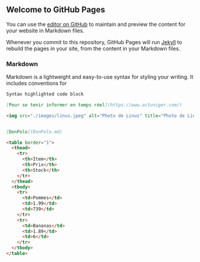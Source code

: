 ## Welcome to GitHub Pages

You can use the [editor on GitHub](https://github.com/your-username/your-repo/edit/gh-pages/index.md) to maintain and preview the content for your website in Markdown files.

Whenever you commit to this repository, GitHub Pages will run [Jekyll](https://jekyllrb.com/) to rebuild the pages in your site, from the content in your Markdown files.

### Markdown

Markdown is a lightweight and easy-to-use syntax for styling your writing. It includes conventions for

```markdown
Syntax highlighted code block

[Pour se tenir informer en temps réel](https://www.actuniger.com/)

<img src="./images/linus.jpeg" alt="Photo de Linus" title="Photo de Linus" />


[DonPolo](DonPolo.md)

<table border="1">
  <thead>
    <tr>
      <th>Item</th>
      <th>Prix</th>
      <th>Stock</th>
    </tr>
  </thead>
  <tbody>
    <tr>
      <td>Pommes</td>
      <td>1.99</td>
      <td>739</td>
    </tr>
    <tr>
      <td>Bananas</td>
      <td>1.89</td>
      <td>6</td>
    </tr>
  </tbody>
</table>
